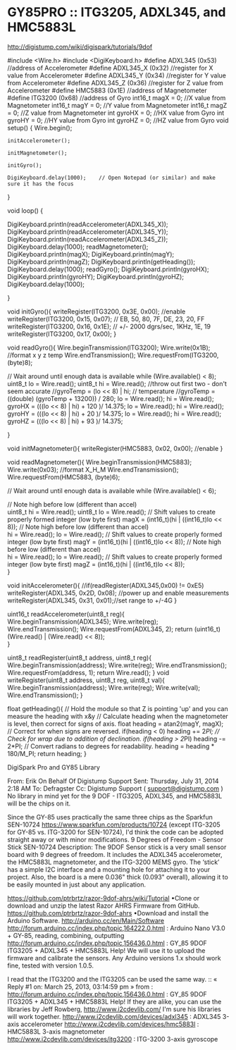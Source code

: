 GY85PRO :: ITG3205, ADXL345, and HMC5883L
=======

http://digistump.com/wiki/digispark/tutorials/9dof

#include <Wire.h>
#include <DigiKeyboard.h>
#define ADXL345                (0x53) //address of Accelerometer
#define ADXL345_X              (0x32) //register for X value from Accelerometer
#define ADXL345_Y              (0x34) //register for Y value from Accelerometer
#define ADXL345_Z              (0x36) //register for Z value from Accelerometer
#define HMC5883                (0x1E) //address of Magnetometer
#define ITG3200                (0x68) //address of Gyro
int16_t magX = 0; //X value from Magnetometer
int16_t magY = 0; //Y value from Magnetometer
int16_t magZ = 0; //Z value from Magnetometer
int gyroHX = 0; //HX value from Gyro
int gyroHY = 0; //HY value from Gyro
int gyroHZ = 0; //HZ value from Gyro
void setup()
{
    Wire.begin();
 
    initAccelerometer();
 
    initMagnetometer(); 
 
    initGyro();
 
    DigiKeyboard.delay(1000);    // Open Notepad (or similar) and make sure it has the focus
 
}
 
 
void loop()
{
 
  DigiKeyboard.println(readAccelerometer(ADXL345_X));
  DigiKeyboard.println(readAccelerometer(ADXL345_Y));
  DigiKeyboard.println(readAccelerometer(ADXL345_Z));
  DigiKeyboard.delay(1000);
  readMagnetometer();
  DigiKeyboard.println(magX);
  DigiKeyboard.println(magY);
  DigiKeyboard.println(magZ);
  DigiKeyboard.println(getHeading());
  DigiKeyboard.delay(1000);
  readGyro();
  DigiKeyboard.println(gyroHX);
  DigiKeyboard.println(gyroHY);
  DigiKeyboard.println(gyroHZ);
  DigiKeyboard.delay(1000);
 
 
 
}
 
 
 
void initGyro(){
  writeRegister(ITG3200, 0x3E, 0x00); //enable
  writeRegister(ITG3200, 0x15, 0x07); // EB, 50, 80, 7F, DE, 23, 20, FF
  writeRegister(ITG3200, 0x16, 0x1E); // +/- 2000 dgrs/sec, 1KHz, 1E, 19
  writeRegister(ITG3200, 0x17, 0x00);
}
 
void readGyro(){
 Wire.beginTransmission(ITG3200);
 Wire.write(0x1B);  //format x y z temp
 Wire.endTransmission();
 Wire.requestFrom(ITG3200, (byte)8);
 
  // Wait around until enough data is available
 while (Wire.available() < 8);
 uint8_t lo = Wire.read();
 uint8_t hi = Wire.read();
 //throw out first two - don't seem accurate
 //gyroTemp = (lo << 8) | hi; // temperature
 //gyroTemp = ((double) (gyroTemp + 13200)) / 280;
 lo = Wire.read();
 hi = Wire.read();
 gyroHX = (((lo << 8) | hi) + 120 )/ 14.375;
 lo = Wire.read();
 hi = Wire.read();
 gyroHY = (((lo << 8) | hi) + 20 )/ 14.375;
 lo = Wire.read();
 hi = Wire.read();
 gyroHZ = (((lo << 8) | hi) + 93 )/ 14.375;
 
}
 
void initMagnetometer(){
  writeRegister(HMC5883, 0x02, 0x00); //enable
}
 
 
void readMagnetometer(){
  Wire.beginTransmission(HMC5883);
  Wire.write(0x03);  //format X_H_M 
  Wire.endTransmission();
  Wire.requestFrom(HMC5883, (byte)6);
 
  // Wait around until enough data is available
  while (Wire.available() < 6);
 
  // Note high before low (different than accel)  
  uint8_t hi = Wire.read();
  uint8_t lo = Wire.read();
  // Shift values to create properly formed integer (low byte first)
  magX = (int16_t)(hi | ((int16_t)lo << 8));
  // Note high before low (different than accel)  
  hi = Wire.read();
  lo = Wire.read();
  // Shift values to create properly formed integer (low byte first)
  magY = (int16_t)(hi | ((int16_t)lo << 8));
  // Note high before low (different than accel)  
  hi = Wire.read();
  lo = Wire.read();
  // Shift values to create properly formed integer (low byte first)
  magZ = (int16_t)(hi | ((int16_t)lo << 8));  
}
 
void initAccelerometer(){
  //if(readRegister(ADXL345,0x00) != 0xE5)
  writeRegister(ADXL345, 0x2D, 0x08); //power up and enable measurements
  writeRegister(ADXL345, 0x31, 0x01);//set range to +/-4G
}
 
uint16_t readAccelerometer(uint8_t reg){
    Wire.beginTransmission(ADXL345);
    Wire.write(reg);
    Wire.endTransmission();
    Wire.requestFrom(ADXL345, 2);
    return (uint16_t)(Wire.read() | (Wire.read() << 8));  
}
 
uint8_t readRegister(uint8_t address, uint8_t reg){
      Wire.beginTransmission(address);
      Wire.write(reg);
      Wire.endTransmission();
      Wire.requestFrom(address, 1);
      return Wire.read();
    }
void writeRegister(uint8_t address, uint8_t reg, uint8_t val){
      Wire.beginTransmission(address);
      Wire.write(reg);
      Wire.write(val);
      Wire.endTransmission();
    }
 
float getHeading(){
    // Hold the module so that Z is pointing 'up' and you can measure the heading with x&y
  // Calculate heading when the magnetometer is level, then correct for signs of axis.
  float heading = atan2(magY, magX);
  // Correct for when signs are reversed.
  if(heading < 0)
    heading += 2*PI;
  // Check for wrap due to addition of declination.
  if(heading > 2*PI)
    heading -= 2*PI;
  // Convert radians to degrees for readability.
  heading = heading * 180/M_PI; 
  return heading;
}


DigiSpark Pro and GY85 Library

From: Erik On Behalf Of Digistump Support
Sent: Thursday, July 31, 2014 2:18 AM
To: Defragster   Cc: Digistump Support ( support@digistump.com )
No library in mind yet for the 9 DOF - ITG3205, ADXL345, and HMC5883L will be the chips on it.


Since the GY-85 uses practically the same three chips as the Sparkfun SEN-10724 
https://www.sparkfun.com/products/10724
(except ITG-3205 for GY-85 vs. ITG-3200 for SEN-10724), 
I'd think the code can be adopted straight away or with minor modifications.
  9 Degrees of Freedom - Sensor Stick
  SEN-10724
Description: The 9DOF Sensor stick is a very small sensor board with 9 degrees of freedom. 
It includes the ADXL345 accelerometer, the HMC5883L magnetometer, and the ITG-3200 MEMS gyro.
The ‘stick’ has a simple I2C interface and a mounting hole for attaching it to your project. 
Also, the board is a mere 0.036" thick (0.093" overall), allowing it to be easily mounted in just about any application.

https://github.com/ptrbrtz/razor-9dof-ahrs/wiki/Tutorial
•Clone or download and unzip the latest Razor AHRS Firmware from GitHub.
  https://github.com/ptrbrtz/razor-9dof-ahrs
•Download and install the Arduino Software. 
  http://arduino.cc/en/Main/Software
  http://forum.arduino.cc/index.php/topic,164222.0.html : Arduino Nano V3.0 + GY-85, reading, combining, outputting 
  http://forum.arduino.cc/index.php/topic,156436.0.html : GY_85 9DOF ITG3205 + ADXL345 + HMC5883L Help! 
We will use it to upload the firmware and calibrate the sensors. Any Arduino versions 1.x should work fine, tested with version 1.0.5.

I read that the ITG3200 and the ITG3205 can be used the same way. :: « Reply #1 on: March 25, 2013, 03:14:59 pm »
 from :   http://forum.arduino.cc/index.php/topic,156436.0.html : GY_85 9DOF ITG3205 + ADXL345 + HMC5883L Help!
If they are alike, you can use the libraries by Jeff Rowberg, http://www.i2cdevlib.com/
I'm sure his libraries will work together.
  http://www.i2cdevlib.com/devices/adxl345  : ADXL345 3-axis accelerometer
  http://www.i2cdevlib.com/devices/hmc5883l : HMC5883L 3-axis magnetometer
  http://www.i2cdevlib.com/devices/itg3200  : ITG-3200 3-axis gyroscope

